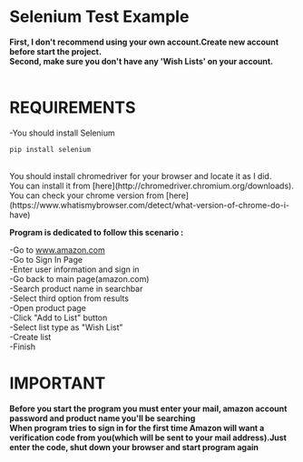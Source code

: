 # Selenium Test Example
**First, I don't recommend using your own account.Create new account before start the project.**<br>
**Second, make sure you don't have any 'Wish Lists' on your account.**<br><br>
# REQUIREMENTS<br>
-You should install Selenium<br>
```
pip install selenium
```
<br>
You should install chromedriver for your browser and locate it as I did. <br>
You can install it from [here](http://chromedriver.chromium.org/downloads). <br>
You can check your chrome version from [here](https://www.whatismybrowser.com/detect/what-version-of-chrome-do-i-have)<br>

**Program is dedicated to follow this scenario :**<br>

-Go to www.amazon.com<br>
-Go to Sign In Page<br>
-Enter user information and sign in<br>
-Go back to main page(amazon.com)<br>
-Search product name in searchbar<br>
-Select third option from results<br>
-Open product page<br>
-Click "Add to List" button<br>
-Select list type as "Wish List"<br>
-Create list<br>
-Finish<br>

# IMPORTANT<br>

**Before you start the program you must enter your mail, amazon account password and product name you'll be searching**<br>
**When program tries to sign in for the first time Amazon will want a verification code from you(which will be sent to your mail address).Just enter the code, shut down your browser and start program again**<br>

